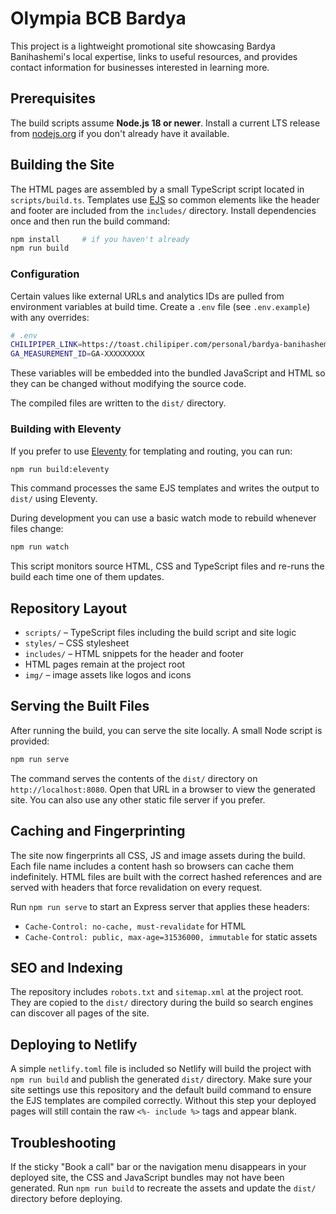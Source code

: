 # Olympia BCB Bardya

This project is a lightweight promotional site showcasing Bardya Banihashemi's local expertise, links to useful resources, and provides contact information for businesses interested in learning more.

## Prerequisites

The build scripts assume **Node.js 18 or newer**. Install a current LTS release from [nodejs.org](https://nodejs.org/) if you don't already have it available.

## Building the Site

The HTML pages are assembled by a small TypeScript script located in `scripts/build.ts`.
Templates use [EJS](https://ejs.co/) so common elements like the header and footer
are included from the `includes/` directory.
Install dependencies once and then run the build command:

```bash
npm install     # if you haven't already
npm run build
```

### Configuration

Certain values like external URLs and analytics IDs are pulled from environment variables at build time. Create a `.env` file (see `.env.example`) with any overrides:

```bash
# .env
CHILIPIPER_LINK=https://toast.chilipiper.com/personal/bardya-banihashemi
GA_MEASUREMENT_ID=GA-XXXXXXXXX
```

These variables will be embedded into the bundled JavaScript and HTML so they can be changed without modifying the source code.

The compiled files are written to the `dist/` directory.

### Building with Eleventy

If you prefer to use [Eleventy](https://www.11ty.dev/) for templating and routing,
you can run:

```bash
npm run build:eleventy
```

This command processes the same EJS templates and writes the output to `dist/` using Eleventy.

During development you can use a basic watch mode to rebuild whenever files
change:

```bash
npm run watch
```

This script monitors source HTML, CSS and TypeScript files and re-runs the build
each time one of them updates.

## Repository Layout

- `scripts/` – TypeScript files including the build script and site logic
- `styles/` – CSS stylesheet
- `includes/` – HTML snippets for the header and footer
- HTML pages remain at the project root
- `img/` – image assets like logos and icons

## Serving the Built Files

After running the build, you can serve the site locally. A small Node script is provided:

```bash
npm run serve
```

The command serves the contents of the `dist/` directory on `http://localhost:8080`.
Open that URL in a browser to view the generated site. You can also use any other static file server if you prefer.

## Caching and Fingerprinting

The site now fingerprints all CSS, JS and image assets during the build. Each file name includes a content hash so browsers can cache them indefinitely. HTML files are built with the correct hashed references and are served with headers that force revalidation on every request.

Run `npm run serve` to start an Express server that applies these headers:

- `Cache-Control: no-cache, must-revalidate` for HTML
- `Cache-Control: public, max-age=31536000, immutable` for static assets

## SEO and Indexing

The repository includes `robots.txt` and `sitemap.xml` at the project root.
They are copied to the `dist/` directory during the build so search engines can
discover all pages of the site.

## Deploying to Netlify

A simple `netlify.toml` file is included so Netlify will build the project with `npm run build` and publish the generated `dist/` directory. Make sure your site settings use this repository and the default build command to ensure the EJS templates are compiled correctly. Without this step your deployed pages will still contain the raw `<%- include %>` tags and appear blank.

## Troubleshooting

If the sticky "Book a call" bar or the navigation menu disappears in your deployed site, the CSS and JavaScript bundles may not have been generated. Run `npm run build` to recreate the assets and update the `dist/` directory before deploying.

